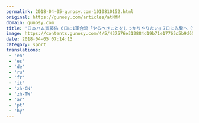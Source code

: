 ```yaml
---
permalink: 2018-04-05-gunosy.com-1010810152.html
original: https://gunosy.com/articles/atNfM
domain: gunosy.com
title: '日本ハム斎藤佑 6日に1軍合流「やるべきことをしっかりやりたい」7日に先発へ（デイリースポーツ） - グノシー'
image: https://contents.gunosy.com/4/5/437576e312884d19b71e17765c5b9d65_content.jpg
date: 2018-04-05 07:14:13
category: sport
translations: 
 - 'en'
 - 'es'
 - 'de'
 - 'ru'
 - 'fr'
 - 'it'
 - 'zh-CN'
 - 'zh-TW'
 - 'ar'
 - 'pt'
 - 'hy'
---
```


